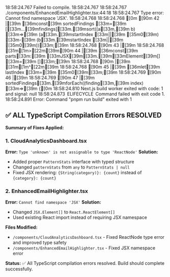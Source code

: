 18:58:24.767 Failed to compile.
18:58:24.767 
18:58:24.767 ./components/EnhancedEmailHighlighter.tsx:44:18
18:58:24.767 Type error: Cannot find namespace 'JSX'.
18:58:24.768 
18:58:24.768 [0m [90m 42 |[39m     [36mconst[39m sortedFindings [33m=[39m [[33m...[39mfindings][33m.[39msort((a[33m,[39m b) [33m=>[39m (a[33m.[39mstartIndex [33m||[39m [35m0[39m) [33m-[39m (b[33m.[39mstartIndex [33m||[39m [35m0[39m))[33m;[39m
18:58:24.768  [90m 43 |[39m
18:58:24.768 [31m[1m>[22m[39m[90m 44 |[39m     [36mconst[39m parts[33m:[39m [33mJSX[39m[33m.[39m[33mElement[39m[] [33m=[39m [][33m;[39m
18:58:24.768  [90m    |[39m                  [31m[1m^[22m[39m
18:58:24.768  [90m 45 |[39m     [36mlet[39m lastIndex [33m=[39m [35m0[39m[33m;[39m
18:58:24.769  [90m 46 |[39m
18:58:24.769  [90m 47 |[39m     sortedFindings[33m.[39mforEach((finding[33m,[39m index) [33m=>[39m {[0m
18:58:24.810 Next.js build worker exited with code: 1 and signal: null
18:58:24.873  ELIFECYCLE  Command failed with exit code 1.
18:58:24.891 Error: Command "pnpm run build" exited with 1

## ✅ ALL TypeScript Compilation Errors RESOLVED

**Summary of Fixes Applied:**

### 1. CloudAnalyticsDashboard.tsx
**Error:** `Type 'unknown' is not assignable to type 'ReactNode'`
**Solution:**
- Added proper `PatternStats` interface with typed structure
- Changed `patternStats` from `any` to `PatternStats | null`
- Fixed JSX rendering: `{String(category)}: {count}` instead of `{category}: {count}`

### 2. EnhancedEmailHighlighter.tsx
**Error:** `Cannot find namespace 'JSX'`
**Solution:**
- Changed `JSX.Element[]` to `React.ReactElement[]`
- Used existing React import instead of requiring JSX namespace

**Files Modified:**
- `/components/CloudAnalyticsDashboard.tsx` - Fixed ReactNode type error and improved type safety
- `/components/EnhancedEmailHighlighter.tsx` - Fixed JSX namespace error

**Status:** ✅ All TypeScript compilation errors resolved. Build should complete successfully.